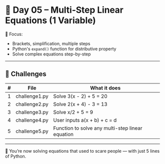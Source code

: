 # 📘 Day 05 – Multi-Step Linear Equations (1 Variable)

🎯 Focus:
- Brackets, simplification, multiple steps
- Python's `expand()` function for distributive property
- Solve complex equations step-by-step

---

## 🧠 Challenges

| # | File | What it does |
|---|------|--------------|
| 1 | challenge1.py | Solve 3(x - 2) + 5 = 20 |
| 2 | challenge2.py | Solve 2(x + 4) - 3 = 13 |
| 3 | challenge3.py | Solve x/2 + 5 = 9 |
| 4 | challenge4.py | User inputs a(x + b) + c = d |
| 5 | challenge5.py | Function to solve any multi-step linear equation |

---

🧮 You’re now solving equations that used to scare people — with just 5 lines of Python.